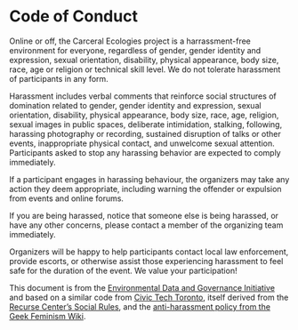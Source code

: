 # Code of Conduct

Online or off, the Carceral Ecologies project is a harrassment-free environment for everyone, regardless of gender, gender identity and expression, sexual orientation, disability, physical appearance, body size, race, age or religion or technical skill level. We do not tolerate harassment of participants in any form.

Harassment includes verbal comments that reinforce social structures of domination related to gender, gender identity and expression, sexual orientation, disability, physical appearance, body size, race, age, religion, sexual images in public spaces, deliberate intimidation, stalking, following, harassing photography or recording, sustained disruption of talks or other events, inappropriate physical contact, and unwelcome sexual attention. Participants asked to stop any harassing behavior are expected to comply immediately.

If a participant engages in harassing behaviour, the organizers may take any action they deem appropriate, including warning the offender or expulsion from events and online forums.

If you are being harassed, notice that someone else is being harassed, or have any other concerns, please contact a member of the organizing team immediately.

Organizers will be happy to help participants contact local law enforcement, provide escorts, or otherwise assist those experiencing harassment to feel safe for the duration of the event. We value your participation!

This document is from the [Environmental Data and Governance Initiative](https://github.com/edgi-govdata-archiving/overview/blob/master/CONDUCT.md) and based on a similar code from [Civic Tech Toronto](http://civictech.ca/about-us/), itself derived from the [Recurse Center’s Social Rules](https://www.recurse.com/manual#sec-environment), and the [anti-harassment policy from the Geek Feminism Wiki](http://geekfeminism.wikia.com/wiki/Conference_anti-harassment/Policy). 
